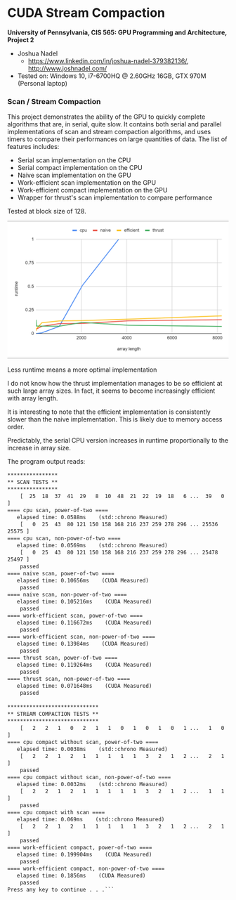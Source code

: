 CUDA Stream Compaction
======================

**University of Pennsylvania, CIS 565: GPU Programming and Architecture, Project 2**

* Joshua Nadel
  * https://www.linkedin.com/in/joshua-nadel-379382136/, http://www.joshnadel.com/
* Tested on: Windows 10, i7-6700HQ @ 2.60GHz 16GB, GTX 970M (Personal laptop)

### Scan / Stream Compaction

This project demonstrates the ability of the GPU to quickly complete algorithms that are, in serial, quite slow. It contains both serial and parallel implementations of scan and stream compaction algorithms, and uses timers to compare their performances on large quantities of data.
The list of features includes:
* Serial scan implementation on the CPU
* Serial compact implementation on the CPU
* Naive scan implementation on the GPU
* Work-efficient scan implementation on the GPU
* Work-efficient compact implementation on the GPU
* Wrapper for thrust's scan implementation to compare performance

Tested at block size of 128.

![](img/timeOverLength.png)

Less runtime means a more optimal implementation

I do not know how the thrust implementation manages to be so efficient at such large array sizes. In fact, it seems to become increasingly efficient with array length.

It is interesting to note that the efficient implementation is consistently slower than the naive implementation. This is likely due to memory access order.

Predictably, the serial CPU version increases in runtime proportionally to the increase in array size.

The program output reads:
```
****************
** SCAN TESTS **
****************
    [  25  18  37  41  29   8  10  48  21  22  19  18   6 ...  39   0 ]
==== cpu scan, power-of-two ====
   elapsed time: 0.0588ms    (std::chrono Measured)
    [   0  25  43  80 121 150 158 168 216 237 259 278 296 ... 25536 25575 ]
==== cpu scan, non-power-of-two ====
   elapsed time: 0.0569ms    (std::chrono Measured)
    [   0  25  43  80 121 150 158 168 216 237 259 278 296 ... 25478 25497 ]
    passed
==== naive scan, power-of-two ====
   elapsed time: 0.10656ms    (CUDA Measured)
    passed
==== naive scan, non-power-of-two ====
   elapsed time: 0.105216ms    (CUDA Measured)
    passed
==== work-efficient scan, power-of-two ====
   elapsed time: 0.116672ms    (CUDA Measured)
    passed
==== work-efficient scan, non-power-of-two ====
   elapsed time: 0.13984ms    (CUDA Measured)
    passed
==== thrust scan, power-of-two ====
   elapsed time: 0.119264ms    (CUDA Measured)
    passed
==== thrust scan, non-power-of-two ====
   elapsed time: 0.071648ms    (CUDA Measured)
    passed

*****************************
** STREAM COMPACTION TESTS **
*****************************
    [   2   2   1   0   2   1   1   0   1   0   1   0   1 ...   1   0 ]
==== cpu compact without scan, power-of-two ====
   elapsed time: 0.0038ms    (std::chrono Measured)
    [   2   2   1   2   1   1   1   1   1   3   2   1   2 ...   2   1 ]
    passed
==== cpu compact without scan, non-power-of-two ====
   elapsed time: 0.0032ms    (std::chrono Measured)
    [   2   2   1   2   1   1   1   1   1   3   2   1   2 ...   1   1 ]
    passed
==== cpu compact with scan ====
   elapsed time: 0.069ms    (std::chrono Measured)
    [   2   2   1   2   1   1   1   1   1   3   2   1   2 ...   2   1 ]
    passed
==== work-efficient compact, power-of-two ====
   elapsed time: 0.199904ms    (CUDA Measured)
    passed
==== work-efficient compact, non-power-of-two ====
   elapsed time: 0.1856ms    (CUDA Measured)
    passed
Press any key to continue . . .```